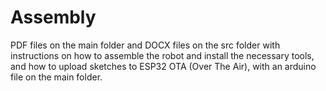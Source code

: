 # Assembly

PDF files on the main folder and DOCX files on the src folder with instructions on how to assemble the robot and install the necessary tools, and how to upload sketches to ESP32 OTA (Over The Air), with an arduino file on the main folder.

